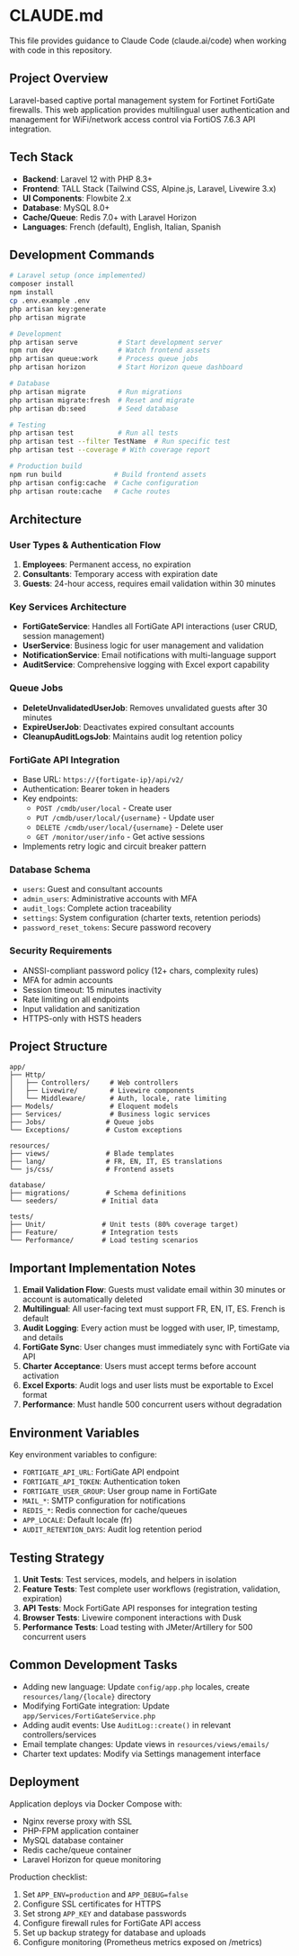 # CLAUDE.md

This file provides guidance to Claude Code (claude.ai/code) when working with code in this repository.

## Project Overview

Laravel-based captive portal management system for Fortinet FortiGate firewalls. This web application provides multilingual user authentication and management for WiFi/network access control via FortiOS 7.6.3 API integration.

## Tech Stack

- **Backend**: Laravel 12 with PHP 8.3+
- **Frontend**: TALL Stack (Tailwind CSS, Alpine.js, Laravel, Livewire 3.x)
- **UI Components**: Flowbite 2.x
- **Database**: MySQL 8.0+
- **Cache/Queue**: Redis 7.0+ with Laravel Horizon
- **Languages**: French (default), English, Italian, Spanish

## Development Commands

```bash
# Laravel setup (once implemented)
composer install
npm install
cp .env.example .env
php artisan key:generate
php artisan migrate

# Development
php artisan serve          # Start development server
npm run dev                # Watch frontend assets
php artisan queue:work     # Process queue jobs
php artisan horizon        # Start Horizon queue dashboard

# Database
php artisan migrate        # Run migrations
php artisan migrate:fresh  # Reset and migrate
php artisan db:seed        # Seed database

# Testing
php artisan test           # Run all tests
php artisan test --filter TestName  # Run specific test
php artisan test --coverage # With coverage report

# Production build
npm run build             # Build frontend assets
php artisan config:cache  # Cache configuration
php artisan route:cache   # Cache routes
```

## Architecture

### User Types & Authentication Flow
1. **Employees**: Permanent access, no expiration
2. **Consultants**: Temporary access with expiration date
3. **Guests**: 24-hour access, requires email validation within 30 minutes

### Key Services Architecture
- **FortiGateService**: Handles all FortiGate API interactions (user CRUD, session management)
- **UserService**: Business logic for user management and validation
- **NotificationService**: Email notifications with multi-language support
- **AuditService**: Comprehensive logging with Excel export capability

### Queue Jobs
- **DeleteUnvalidatedUserJob**: Removes unvalidated guests after 30 minutes
- **ExpireUserJob**: Deactivates expired consultant accounts
- **CleanupAuditLogsJob**: Maintains audit log retention policy

### FortiGate API Integration
- Base URL: `https://{fortigate-ip}/api/v2/`
- Authentication: Bearer token in headers
- Key endpoints:
  - `POST /cmdb/user/local` - Create user
  - `PUT /cmdb/user/local/{username}` - Update user
  - `DELETE /cmdb/user/local/{username}` - Delete user
  - `GET /monitor/user/info` - Get active sessions
- Implements retry logic and circuit breaker pattern

### Database Schema
- `users`: Guest and consultant accounts
- `admin_users`: Administrative accounts with MFA
- `audit_logs`: Complete action traceability
- `settings`: System configuration (charter texts, retention periods)
- `password_reset_tokens`: Secure password recovery

### Security Requirements
- ANSSI-compliant password policy (12+ chars, complexity rules)
- MFA for admin accounts
- Session timeout: 15 minutes inactivity
- Rate limiting on all endpoints
- Input validation and sanitization
- HTTPS-only with HSTS headers

## Project Structure

```
app/
├── Http/
│   ├── Controllers/     # Web controllers
│   ├── Livewire/        # Livewire components
│   └── Middleware/      # Auth, locale, rate limiting
├── Models/              # Eloquent models
├── Services/            # Business logic services
├── Jobs/               # Queue jobs
└── Exceptions/         # Custom exceptions

resources/
├── views/              # Blade templates
├── lang/               # FR, EN, IT, ES translations
└── js/css/             # Frontend assets

database/
├── migrations/         # Schema definitions
└── seeders/           # Initial data

tests/
├── Unit/              # Unit tests (80% coverage target)
├── Feature/           # Integration tests
└── Performance/       # Load testing scenarios
```

## Important Implementation Notes

1. **Email Validation Flow**: Guests must validate email within 30 minutes or account is automatically deleted
2. **Multilingual**: All user-facing text must support FR, EN, IT, ES. French is default
3. **Audit Logging**: Every action must be logged with user, IP, timestamp, and details
4. **FortiGate Sync**: User changes must immediately sync with FortiGate via API
5. **Charter Acceptance**: Users must accept terms before account activation
6. **Excel Exports**: Audit logs and user lists must be exportable to Excel format
7. **Performance**: Must handle 500 concurrent users without degradation

## Environment Variables

Key environment variables to configure:
- `FORTIGATE_API_URL`: FortiGate API endpoint
- `FORTIGATE_API_TOKEN`: Authentication token
- `FORTIGATE_USER_GROUP`: User group name in FortiGate
- `MAIL_*`: SMTP configuration for notifications
- `REDIS_*`: Redis connection for cache/queues
- `APP_LOCALE`: Default locale (fr)
- `AUDIT_RETENTION_DAYS`: Audit log retention period

## Testing Strategy

1. **Unit Tests**: Test services, models, and helpers in isolation
2. **Feature Tests**: Test complete user workflows (registration, validation, expiration)
3. **API Tests**: Mock FortiGate API responses for integration testing
4. **Browser Tests**: Livewire component interactions with Dusk
5. **Performance Tests**: Load testing with JMeter/Artillery for 500 concurrent users

## Common Development Tasks

- Adding new language: Update `config/app.php` locales, create `resources/lang/{locale}` directory
- Modifying FortiGate integration: Update `app/Services/FortiGateService.php`
- Adding audit events: Use `AuditLog::create()` in relevant controllers/services
- Email template changes: Update views in `resources/views/emails/`
- Charter text updates: Modify via Settings management interface

## Deployment

Application deploys via Docker Compose with:
- Nginx reverse proxy with SSL
- PHP-FPM application container
- MySQL database container
- Redis cache/queue container
- Laravel Horizon for queue monitoring

Production checklist:
1. Set `APP_ENV=production` and `APP_DEBUG=false`
2. Configure SSL certificates for HTTPS
3. Set strong `APP_KEY` and database passwords
4. Configure firewall rules for FortiGate API access
5. Set up backup strategy for database and uploads
6. Configure monitoring (Prometheus metrics exposed on /metrics)